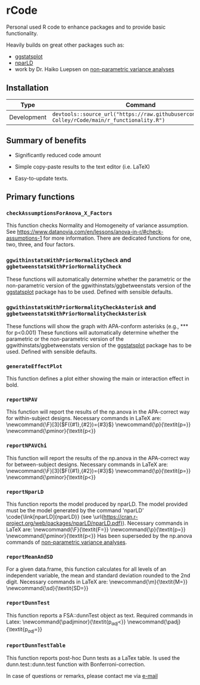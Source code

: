 # rCode
Personal used R code to enhance packages and to provide basic functionality.

Heavily builds on great other packages such as:

- [ggstatsplot](https://github.com/IndrajeetPatil/ggstatsplot)
- [nparLD](https://cran.r-project.org/web/packages/nparLD/nparLD.pdf)
- work by Dr. Haiko Luepsen on [non-parametric variance analyses](http://www.uni-koeln.de/~luepsen/R/)



## Installation

| Type        | Command                                                 |
|-------------|---------------------------------------------------------|                  
| Development | `devtools::source_url("https://raw.githubusercontent.com/M-Colley/rCode/main/r_functionality.R")` |

## Summary of benefits 

-   Significantly reduced code amount

-   Simple copy-paste results to the text editor (i.e. LaTeX)

-   Easy-to-update texts.



## Primary functions

### `checkAssumptionsForAnova_X_Factors`
This function checks Normality and Homogeneity of variance assumption. See https://www.datanovia.com/en/lessons/anova-in-r/#check-assumptions-1 for more information.
There are dedicated functions for one, two, three, and four factors.

### `ggwithinstatsWithPriorNormalityCheck` and `ggbetweenstatsWithPriorNormalityCheck`
These functions will automatically determine whether the parametric or the non-parametric version of the ggwithinstats/ggbetweenstats version of the [ggstatsplot](https://github.com/IndrajeetPatil/ggstatsplot) package has to be used. Defined with sensible defaults.

### `ggwithinstatsWithPriorNormalityCheckAsterisk` and `ggbetweenstatsWithPriorNormalityCheckAsterisk`
These functions will show the graph with APA-conform asterisks (e.g., *** for p<0.001)
These functions will automatically determine whether the parametric or the non-parametric version of the ggwithinstats/ggbetweenstats version of the [ggstatsplot](https://github.com/IndrajeetPatil/ggstatsplot) package has to be used. Defined with sensible defaults. 

### `generateEffectPlot`
This function defines a plot either showing the main or interaction effect in bold.

### `reportNPAV`
This function will report the results of the np.anova in the APA-correct way for within-subject designs. 
Necessary commands in LaTeX are:
\newcommand{\F}[3]{$F({#1},{#2})={#3}$}
\newcommand{\p}{\textit{p=}}
\newcommand{\pminor}{\textit{p$<$}}

### `reportNPAVChi`
This function will report the results of the np.anova in the APA-correct way for between-subject designs. 
Necessary commands in LaTeX are:
\newcommand{\F}[3]{$F({#1},{#2})={#3}$}
\newcommand{\p}{\textit{p=}}
\newcommand{\pminor}{\textit{p$<$}}

### `reportNparLD`
This function reports the model produced by nparLD. The model provided must be the model generated by the command 'nparLD' \code{\link[nparLD]{nparLD}} (see \url{https://cran.r-project.org/web/packages/nparLD/nparLD.pdf}).
Necessary commands in LaTeX are:
\newcommand{\F}{\textit{F=}}
\newcommand{\p}{\textit{p=}}
\newcommand{\pminor}{\textit{p$<$}}
Has been superseded by the np.anova commands of [non-parametric variance analyses](http://www.uni-koeln.de/~luepsen/R/).


### `reportMeanAndSD`
For a given data.frame, this function calculates for all levels of an independent variable, the mean and standard deviation rounded to the 2nd digit.
Necessary commands in LaTeX are:
\newcommand{\m}{\textit{M=}}
\newcommand{\sd}{\textit{SD=}}

### `reportDunnTest`
This function reports a FSA::dunnTest object as text. Required commands in Latex:
\newcommand{\padjminor}{\textit{p$_{adj}<$}}
\newcommand{\padj}{\textit{p$_{adj}$=}}

### `reportDunnTestTable`
This function reports post-hoc Dunn tests as a LaTex table. Is used the dunn.test::dunn.test function with Bonferroni-correction.








In case of questions or remarks, please contact me via [e-mail](mailto:mark.colley@uni-ulm.de?subject=[GitHub]%20Source%20rCode)
